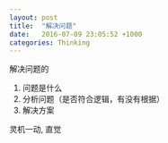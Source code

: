 ```yaml
---
layout: post
title:  "解决问题"
date:   2016-07-09 23:05:52 +1000
categories: Thinking
---
```


解决问题的
1. 问题是什么
2. 分析问题（是否符合逻辑，有没有根据）
3. 解决方案

灵机一动, 直觉
